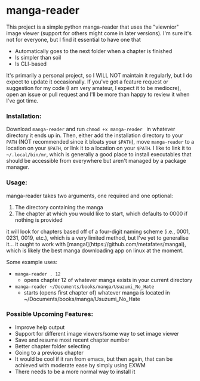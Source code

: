 # manga-reader

<p>This project is a simple python manga-reader that uses the "viewnior" image viewer (support for others might come in later versions). I'm sure it's not for everyone, but I find it essential to have one that 
<ul>
	<li>Automatically goes to the next folder when a chapter is finished</li>
	<li>Is simpler than soil</li>
	<li>Is CLI-based</li>
</ul>
It's primarily a personal project, so I WILL NOT maintain it regularly, but I do expect to update it occasionally. If you've got a feature request or suggestion for my code (I am very amateur, I expect it to be mediocre), open an issue or pull request and I'll be more than happy to review it when I've got time.</P>

### Installation:

<p>Download <code>manga-reader</code> and run <code>chmod +x manga-reader </code> in whatever directory it ends up in. Then, either add the installation directory to your <code>PATH</code> (NOT recommended since it bloats your <code>$PATH</code>), move <code>manga-reader</code> to a location on your <code>$PATH</code>, or link it to a location on your <code>$PATH</code>. I like to link it to <code>~/.local/bin/mr</code>, which is generally a good place to install executables that should be accessible from everywhere but aren't managed by a package manager. </p>


### Usage:

manga-reader takes two arguments, one required and one optional:
<ol>
<li>The directory containing the manga</li>
<li>The chapter at which you would like to start, which defaults to 0000 if nothing is provided</li>
</ol>

<p>it will look for chapters based off of a four-digit naming scheme (i.e., 0001, 0231, 0019, etc.), which is a very limited method, but I've yet to generalise it... it ought to work with [mangal](https://github.com/metafates/mangal), which is likely the best manga downloading app on linux at the moment.</p>

<p>Some example uses:</p>
<ul>
<li><code>manga-reader . 12 </code>
	<ul><li>opens chapter 12 of whatever manga exists in your current directory</li>
	</ul></li>
<li><code>manga-reader ~/Documents/books/manga/Usuzumi_No_Hate </code>
<ul><li>starts (opens first chapter of) whatever manga is located in ~/Documents/books/manga/Usuzumi_No_Hate</li>
	</ul></li>
</ul>


### Possible Upcoming Features:

<ul>
	<li>Improve help output</li>
	<li>Support for different image viewers/some way to set image viewer</li>
	<li>Save and resume most recent chapter number</li>
	<li>Better chapter folder selecting</li>
	<li>Going to a previous chapter</li>
	<li>It would be cool if it ran from emacs, but then again, that can be achieved with moderate ease by simply using EXWM</li>
	<li>There needs to be a more normal way to install it</li>
</ul>
